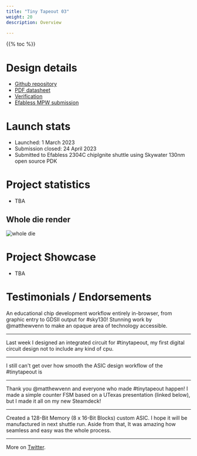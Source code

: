 ```yaml
---
title: "Tiny Tapeout 03"
weight: 20
description: Overview

---
```


{{% toc %}}

# Design details

* [Github repository](https://github.com/TinyTapeout/tinytapeout-03)
* [PDF datasheet](https://github.com/TinyTapeout/tinytapeout-03/raw/tt03/datasheet.pdf)
* [Verification](https://github.com/TinyTapeout/tinytapeout-03/blob/tt03/VERIFICATION.md)
* [Efabless MPW submission](https://platform.efabless.com/projects/1971)

# Launch stats

* Launched: 1 March 2023
* Submission closed: 24 April 2023
* Submitted to Efabless 2304C chipIgnite shuttle using Skywater 130nm open source PDK

# Project statistics

* TBA

## Whole die render

![whole die](images/tinytapeout-03.png)

# Project Showcase

* TBA

# Testimonials / Endorsements

An educational chip development workflow entirely in-browser, 
from graphic entry to GDSII output for #sky130! Stunning work by 
@matthewvenn to make an opaque area of technology accessible.

---
Last week I designed an integrated circuit for #tinytapeout, my first digital circuit design not to include any kind of cpu.

---
I still can't get over how smooth the ASIC design workflow of the #tinytapeout is 

---
Thank you @matthewvenn and everyone who made #tinytapeout happen! I made a simple counter FSM based on a UTexas presentation (linked below), but I made it all on my new Steamdeck!

---
Created a 128-Bit Memory (8 x 16-Bit Blocks) custom ASIC. I hope it will be manufactured in next shuttle run.
Aside from that, It was amazing how seamless and easy was the whole process.

---
More on [Twitter](https://twitter.com/search?q=tinytapeout).

